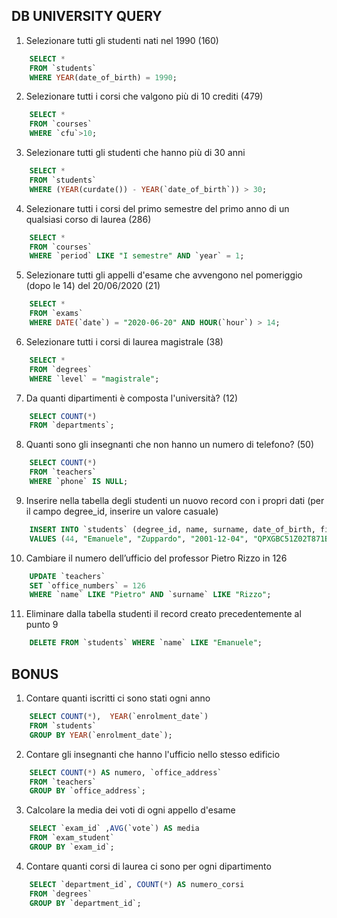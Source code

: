 ## DB UNIVERSITY QUERY

1. Selezionare tutti gli studenti nati nel 1990 (160)

```sql
    SELECT *
    FROM `students`
    WHERE YEAR(date_of_birth) = 1990;
```

2. Selezionare tutti i corsi che valgono più di 10 crediti (479)

```sql
    SELECT *
    FROM `courses`
    WHERE `cfu`>10;
```

3. Selezionare tutti gli studenti che hanno più di 30 anni

```sql
    SELECT *
    FROM `students`
    WHERE (YEAR(curdate()) - YEAR(`date_of_birth`)) > 30;
```

4. Selezionare tutti i corsi del primo semestre del primo anno di un qualsiasi corso di
   laurea (286)

```sql
    SELECT *
    FROM `courses`
    WHERE `period` LIKE "I semestre" AND `year` = 1;
```

5. Selezionare tutti gli appelli d'esame che avvengono nel pomeriggio (dopo le 14) del
   20/06/2020 (21)

```sql
    SELECT *
    FROM `exams`
    WHERE DATE(`date`) = "2020-06-20" AND HOUR(`hour`) > 14;
```

6. Selezionare tutti i corsi di laurea magistrale (38)

```sql
    SELECT *
    FROM `degrees`
    WHERE `level` = "magistrale";
```

7. Da quanti dipartimenti è composta l'università? (12)

```sql
    SELECT COUNT(*)
    FROM `departments`;
```

8. Quanti sono gli insegnanti che non hanno un numero di telefono? (50)

```sql
    SELECT COUNT(*)
    FROM `teachers`
    WHERE `phone` IS NULL;
```

9. Inserire nella tabella degli studenti un nuovo record con i propri dati (per il campo
   degree_id, inserire un valore casuale)

```sql
    INSERT INTO `students` (degree_id, name, surname, date_of_birth, fiscal_code, enrolment_date, registration_number, email)
    VALUES (44, "Emanuele", "Zuppardo", "2001-12-04", "QPXGBC51Z02T871B", "2025-01-07", 041201, "emanuele@gmail.com");
```

10. Cambiare il numero dell’ufficio del professor Pietro Rizzo in 126

```sql
    UPDATE `teachers`
    SET `office_numbers` = 126
    WHERE `name` LIKE "Pietro" AND `surname` LIKE "Rizzo";
```

11. Eliminare dalla tabella studenti il record creato precedentemente al punto 9

```sql
    DELETE FROM `students` WHERE `name` LIKE "Emanuele";
```

## BONUS

1. Contare quanti iscritti ci sono stati ogni anno

```sql
    SELECT COUNT(*),  YEAR(`enrolment_date`)
    FROM `students`
    GROUP BY YEAR(`enrolment_date`);
```

2. Contare gli insegnanti che hanno l'ufficio nello stesso edificio

```sql
    SELECT COUNT(*) AS numero, `office_address`
    FROM `teachers`
    GROUP BY `office_address`;
```

3. Calcolare la media dei voti di ogni appello d'esame

```sql
    SELECT `exam_id` ,AVG(`vote`) AS media
    FROM `exam_student`
    GROUP BY `exam_id`;
```

4. Contare quanti corsi di laurea ci sono per ogni dipartimento

```sql
    SELECT `department_id`, COUNT(*) AS numero_corsi
    FROM `degrees`
    GROUP BY `department_id`;
```
